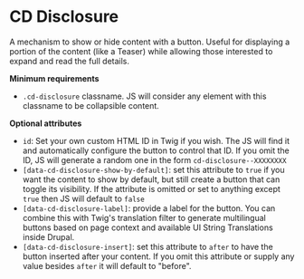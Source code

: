 # CD Disclosure

A mechanism to show or hide content with a button. Useful for displaying a portion of the content (like a Teaser) while allowing those interested to expand and read the full details.

**Minimum requirements**

- `.cd-disclosure` classname. JS will consider any element with this classname to be collapsible content.

**Optional attributes**

- `id`: Set your own custom HTML ID in Twig if you wish. The JS will find it and automatically configure the button to control that ID. If you omit the ID, JS will generate a random one in the form `cd-disclosure--XXXXXXXX`
- `[data-cd-disclosure-show-by-default]`: set this attribute to `true` if you want the content to show by default, but still create a button that can toggle its visibility. If the attribute is omitted or set to anything except `true` then JS will default to `false`
- `[data-cd-disclosure-label]`: provide a label for the button. You can combine this with Twig's translation filter to generate multilingual buttons based on page context and available UI String Translations inside Drupal.
- `[data-cd-disclosure-insert]`: set this attribute to `after` to have the button inserted after your content. If you omit this attribute or supply any value besides `after` it will default to "before".
